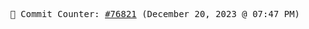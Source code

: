 <p align="center">
    <samp>
        📮 Commit Counter: <a href="https://github.com/Javascript-void0/Javascript-void0/commits/main">#76821</a> (December 20, 2023 @ 07:47 PM)
    </samp>
</p>